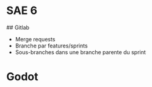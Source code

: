 # SAE 6


## Gitlab
- Merge requests
- Branche par features/sprints
- Sous-branches dans une branche parente du sprint

# Godot
